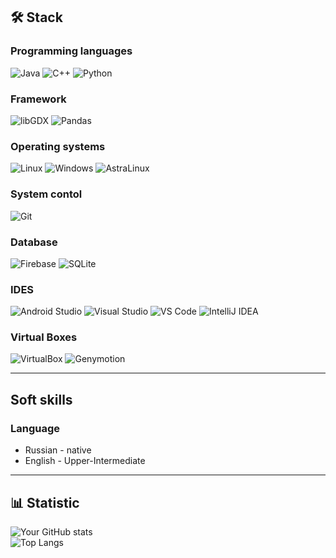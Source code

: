 
## 🛠 **Stack**  

### **Programming languages**  
![Java](https://img.shields.io/badge/Java-ED8B00?style=for-the-badge&logo=openjdk&logoColor=white)
![C++](https://img.shields.io/badge/C%2B%2B-00599C?style=for-the-badge&logo=c%2B%2B&logoColor=white)
![Python](https://img.shields.io/badge/Python-3776AB?style=for-the-badge&logo=python&logoColor=white)  

### **Framework**
![libGDX](https://img.shields.io/badge/libGDX-000000?style=for-the-badge&logo=java&logoColor=white)
![Pandas](https://img.shields.io/badge/Pandas-150458?style=for-the-badge&logo=pandas&logoColor=white)

### **Operating systems**  
![Linux](https://img.shields.io/badge/Linux-FCC624?style=for-the-badge&logo=linux&logoColor=black)
![Windows](https://img.shields.io/badge/Windows-0078D6?style=for-the-badge&logo=windows&logoColor=white)
![AstraLinux](https://img.shields.io/badge/AstraLinux-ffffff?style=for-the-badge&logo=astralinux&logoColor=blue)  

### **System contol**  
![Git](https://img.shields.io/badge/Git-F05032?style=for-the-badge&logo=git&logoColor=white)  

### **Database**
![Firebase](https://img.shields.io/badge/Firebase-FFCA28?style=for-the-badge&logo=firebase&logoColor=black)
![SQLite](https://img.shields.io/badge/SQLite-003B57?style=for-the-badge&logo=sqlite&logoColor=white)  

### **IDES**
![Android Studio](https://img.shields.io/badge/Android%20Studio-3DDC84?style=for-the-badge&logo=android-studio&logoColor=white)
![Visual Studio](https://img.shields.io/badge/Visual%20Studio-5C2D91?style=for-the-badge&logo=visual-studio&logoColor=white)
![VS Code](https://img.shields.io/badge/VS%20Code-007ACC?style=for-the-badge&logo=visual-studio-code&logoColor=white)
![IntelliJ IDEA](https://img.shields.io/badge/IntelliJ%20IDEA-000000?style=for-the-badge&logo=intellij-idea&logoColor=white)

### **Virtual Boxes**
![VirtualBox](https://img.shields.io/badge/VirtualBox-183A61?style=for-the-badge&logo=virtualbox&logoColor=white)
![Genymotion](https://img.shields.io/badge/Genymotion-00A0DC?style=for-the-badge&logo=genymotion&logoColor=white)

---
## **Soft skills**
### **Language**

- Russian - native 
- English - Upper-Intermediate

---
## 📊 **Statistic**  
![Your GitHub stats](https://github-readme-stats.vercel.app/api?username=sascrystal&show_icons=true&theme=radical)  
![Top Langs](https://github-readme-stats.vercel.app/api/top-langs/?username=sascrystal&layout=compact&theme=radical)  



